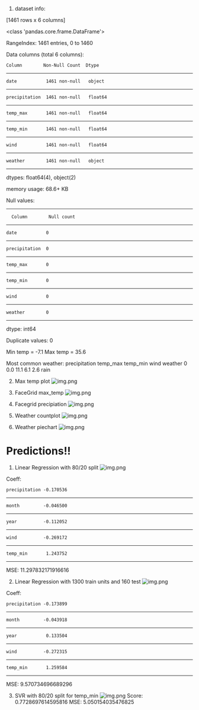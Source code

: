 1. dataset info:

[1461 rows x 6 columns]

<class 'pandas.core.frame.DataFrame'>

RangeIndex: 1461 entries, 0 to 1460

Data columns (total 6 columns):


    Column        Non-Null Count  Dtype  
---  ------         --------------  -----  
    date           1461 non-null   object
---
    precipitation  1461 non-null   float64
--- 
    temp_max       1461 non-null   float64
--- 
    temp_min       1461 non-null   float64
--- 
    wind           1461 non-null   float64
--- 
    weather        1461 non-null   object 
---

dtypes: float64(4), object(2)

memory usage: 68.6+ KB



   
Null values:

--- 
      Column        Null count  
---        
    date           0
---
    precipitation  0
--- 
    temp_max       0
--- 
    temp_min       0
--- 
    wind           0
--- 
    weather        0
---

dtype: int64

Duplicate values: 0

Min temp = -7.1
Max temp = 35.6

Most common weather: 
   precipitation  temp_max  temp_min  wind weather
0            0.0      11.1       6.1   2.6    rain



2. Max temp plot
![img.png](images/temp_max.png)

3. FaceGrid max_temp
![img.png](images/tamp_max_facetgrid.png)

4. Facegrid precipiation
![img.png](images/precip_scatterplot.png)
5. Weather countplot
![img.png](images/weather_countplot.png)
6. Weather piechart
![img.png](images/weather_piechart.png)


# Predictions!!

1. Linear Regression with 80/20 split
![img.png](images/lr_temp_max_default.png)

Coeff:

    precipitation -0.170536
---
    month         -0.046500
---
    year          -0.112052
---
    wind          -0.269172
---
    temp_min       1.243752
---


MSE: 11.297832171916616

2. Linear Regression with 1300 train units and 160 test
![img.png](images/lr_temp_max_random.png)

Coeff:

    precipitation -0.173899
---
    month         -0.043918
---
    year           0.133504
---
    wind          -0.272315
---
    temp_min       1.259584
---

MSE: 9.570734696689296

3. SVR with 80/20 split for temp_min
![img.png](images/svr_min_temp_default_split.png)
Score:  0.7728697614595816
MSE: 5.050154035476825